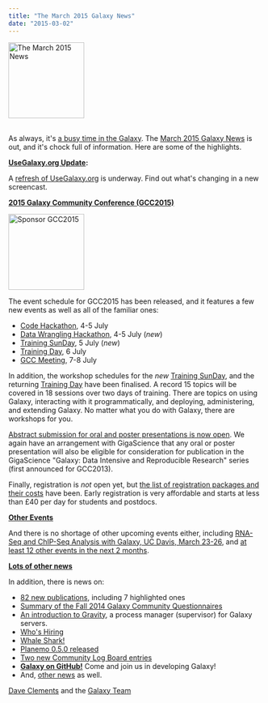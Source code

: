 ```yaml
---
title: "The March 2015 Galaxy News"
date: "2015-03-02"
---
```

<div class='right'>
<a href='/src/galaxy-updates/2015-03/index.md'><img src="/src/images/logos/GalaxyUpdate200.png" alt="The March 2015 News" width=150 /></a><br /><br />
</div>

As always, it's [a busy time in the Galaxy](/src/galaxy-updates/2015-03/index.md).   The [March 2015 Galaxy News](/src/galaxy-updates/2015-03/index.md) is out, and it's chock full of information.  Here are some of the highlights.

**[UseGalaxy.org Update](/src/galaxy-updates/2015-03/index.md#usegalaxyorg-update):**

A [refresh of UseGalaxy.org](/src/galaxy-updates/2015-03/index.md#usegalaxyorg-update) is underway.  Find out what's changing in a new screencast.


**[2015 Galaxy Community Conference (GCC2015)](/src/galaxy-updates/2015-03/index.md#gcc2015-6-8-july-norwich-uk)**

<div class='right'>
<a href='/src/galaxy-updates/2015-03/index.md#gcc2015-6-8-july-norwich-uk'><img src="/src/images/logos/GCC2015LogoWide600.png" alt="Sponsor GCC2015" width="150" /></a><br />
</div>

The event schedule for GCC2015 has been released, and it features a few new events as well as all of the familiar ones:

* [Code Hackathon](/src/galaxy-updates/2015-03/index.md#code-hackathon), 4-5 July
* [Data Wrangling Hackathon](/src/galaxy-updates/2015-03/index.md#data-wrangling-hackathon), 4-5 July (*new*)
* [Training SunDay](/src/galaxy-updates/2015-03/index.md#training-sunday), 5 July (*new*)
* [Training Day](/src/galaxy-updates/2015-03/index.md#training-monday), 6 July
* [GCC Meeting](/src/galaxy-updates/2015-03/index.md#abstract-submission-is-now-open), 7-8 July

In addition, the workshop schedules for the *new* [Training SunDay](/src/galaxy-updates/2015-03/index.md#training-sunday), and the returning [Training Day](/src/galaxy-updates/2015-03/index.md#training-monday) have been finalised.  A record 15 topics will be covered in 18 sessions over two days of training.  There are topics on using Galaxy, interacting with it programmatically, and deploying, administering, and extending Galaxy. No matter what you do with Galaxy, there are workshops for you.

[Abstract submission for oral and poster presentations is now open](/src/galaxy-updates/2015-03/index.md#abstract-submission-is-now-open).  We again have an arrangement with GigaScience that any oral or poster presentation will also be eligible for consideration for publication in the GigaScience "Galaxy: Data Intensive and Reproducible Research" series (first announced for GCC2013).

Finally, registration is *not* open yet, but [the list of registration packages and their costs](/src/galaxy-updates/2015-03/index.md#early-registration-opens-in-march) have been.   Early registration is very affordable and starts at less than £40 per day for students and postdocs. 

**[Other Events](/src/galaxy-updates/2015-03/index.md#other-events)**

And there is no shortage of other upcoming events either, including [RNA-Seq and ChIP-Seq Analysis with Galaxy, UC Davis, March 23-26](/src/galaxy-updates/2015-03/index.md#rna-seq-and-chip-seq-analysis-with-galaxy-uc-davis-march-23-26), and [at least 12 other events in the next 2 months](/src/galaxy-updates/2015-03/index.md#other-events).

**[Lots of other news](/src/galaxy-updates/2015-03/index.md)**

In addition, there is news on:
* [82 new publications](/src/galaxy-updates/2015-03/index.md#new-papers), including 7 highlighted ones
* [Summary of the Fall 2014 Galaxy Community Questionnaires](/src/galaxy-updates/2015-03/index.md#fall-2014-questionnaire-summaries)
* [An introduction to Gravity](/src/galaxy-updates/2015-03/index.md#gravity), a process manager (supervisor) for Galaxy servers.
* [Who's Hiring](/src/galaxy-updates/2015-03/index.md#whos-hiring)
* [Whale Shark!](/src/galaxy-updates/2015-03/index.md#whale-shark)
* [Planemo 0.5.0 released](/src/galaxy-updates/2015-03/index.md#planemo-050)
* [Two new Community Log Board entries](/src/galaxy-updates/2015-03/index.md#galaxy-community-hubs)
* **[Galaxy on GitHub!](/src/galaxy-updates/2015-03/index.md#galaxy-github)** Come and join us in developing Galaxy!
* And, [other news](/src/galaxy-updates/2015-03/index.md#other-news) as well.

[Dave Clements](/people/dave-clements/) and the [Galaxy Team](/src/galaxy-team/)
